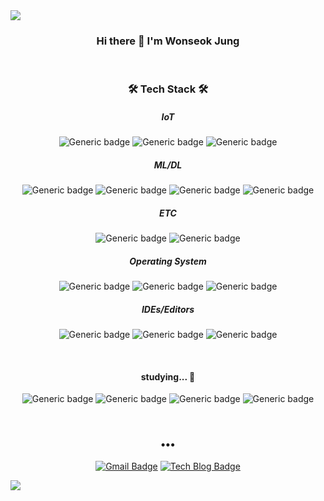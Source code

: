 <img src="https://capsule-render.vercel.app/api?type=slice&color=auto&height=300&section=header&text=Wonseok%20&fontSize=90&animation=twinkling" />

<div align=center>

<h3>Hi there 👋  I'm Wonseok Jung</h3>

<br />
<h3>🛠 Tech Stack 🛠</h3>

  <h5> IoT </h5>

![Generic badge](https://img.shields.io/badge/Node.js-%23339933?logo=Node.js&logoColor=white)
![Generic badge](https://img.shields.io/badge/MySQL-%234479A1?logo=MySQL&logoColor=white)
![Generic badge](https://img.shields.io/badge/MongoDB-%234ea94b?logo=MongoDB&logoColor=white)

  <h5> ML/DL </h5>

![Generic badge](https://img.shields.io/badge/Python-%231572B6?logo=Python&logoColor=white)
![Generic badge](https://img.shields.io/badge/Keras-%23D00000?logo=keras&logoColor=white)
![Generic badge](https://img.shields.io/badge/PyTorch-%23EE4C2C?logo=pytorch&logoColor=white)
![Generic badge](https://img.shields.io/badge/OpenCV-%23white?logo=opencv&logoColor=white)

  <h5> ETC </h5>

![Generic badge](https://img.shields.io/badge/ShellScript-%23121011?logo=gnu-bash&logoColor=white)
![Generic badge](https://img.shields.io/badge/LaTex-%23008080?logo=latex&logoColor=white)

  <h5> Operating System </h5>

![Generic badge](https://img.shields.io/badge/Windows-%230078D6?logo=Windows&logoColor=white)
![Generic badge](https://img.shields.io/badge/Linux-%23FCC624?logo=Linux&logoColor=white)
![Generic badge](https://img.shields.io/badge/macOS-%23000000?logo=Apple&logoColor=white)

  <h5> IDEs/Editors </h5>

![Generic badge](https://img.shields.io/badge/VisualStudioCode-%231B72BE?logo=VisualStudioCode&logoColor=white)
![Generic badge](https://img.shields.io/badge/PyCharm-%23green?logo=PyCharm&logoColor=white)
![Generic badge](https://img.shields.io/badge/WebStorm-%2300AFF0?logo=WebStorm&logoColor=white)

<br />
  <h4> studying... 🌱 </h4>

![Generic badge](https://img.shields.io/badge/Vue.js-%234FC08D?logo=Vue.js&logoColor=white)
![Generic badge](https://img.shields.io/badge/Apache-%23D42029?logo=apache&logoColor=white)
![Generic badge](https://img.shields.io/badge/Nginx-%23009639?logo=nginx&logoColor=white)
![Generic badge](https://img.shields.io/badge/PyQt-%236DB33F?logo=qt&logoColor=white)

<br />
<h3>•••</h3>

[![Gmail Badge](https://img.shields.io/badge/Gmail-d14836?style=flat-square&logo=Gmail&logoColor=white&link=mailto:dnjstjr93@gmail.com)](mailto:dnjstjr93@gmail.com)
[![Tech Blog Badge](http://img.shields.io/badge/-GitHub%20-black?style=flat-square&logo=Github&link=https://github.com/dnjstjr93?tab=repositories)](https://github.com/dnjstjr93?tab=repositories)

</div>


<img src="https://capsule-render.vercel.app/api?type=slice&color=auto&height=200&section=footer"/>
